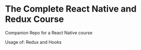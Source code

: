 # The Complete React Native and Redux Course
Companion Repo for a React Native course

Usage of:
Redux and Hooks
